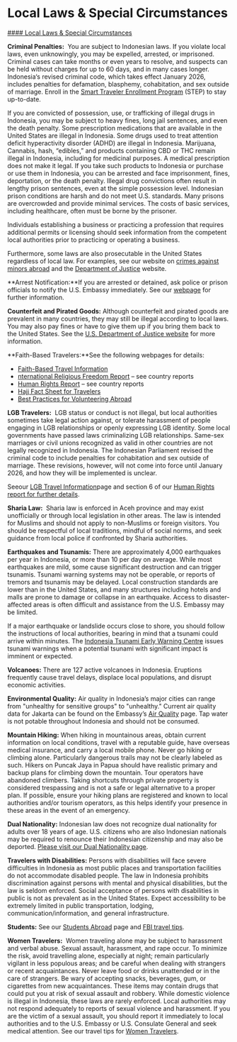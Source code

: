 # Local Laws & Special Circumstances

[#### Local Laws & Special Circumstances](javascript:void(0); "Local Laws & Special Circumstances")

**Criminal Penalties:**  You are subject to Indonesian laws. If you violate local laws, even unknowingly, you may be expelled, arrested, or imprisoned. Criminal cases can take months or even years to resolve, and suspects can be held without charges for up to 60 days, and in many cases longer. Indonesia‘s revised criminal code, which takes effect January 2026, includes penalties for defamation, blasphemy, cohabitation, and sex outside of marriage. Enroll in the [Smart Traveler Enrollment Program](https://step.state.gov/step/) (STEP) to stay up-to-date.

If you are convicted of possession, use, or trafficking of illegal drugs in Indonesia, you may be subject to heavy fines, long jail sentences, and even the death penalty. Some prescription medications that are available in the United States are illegal in Indonesia. Some drugs used to treat attention deficit hyperactivity disorder (ADHD) are illegal in Indonesia. Marijuana, Cannabis, hash, “edibles,” and products containing CBD or THC remain illegal in Indonesia, including for medicinal purposes. A medical prescription does not make it legal. If you take such products to Indonesia or purchase or use them in Indonesia, you can be arrested and face imprisonment, fines, deportation, or the death penalty. Illegal drug convictions often result in lengthy prison sentences, even at the simple possession level. Indonesian prison conditions are harsh and do not meet U.S. standards. Many prisons are overcrowded and provide minimal services. The costs of basic services, including healthcare, often must be borne by the prisoner.

Individuals establishing a business or practicing a profession that requires additional permits or licensing should seek information from the competent local authorities prior to practicing or operating a business.

Furthermore, some laws are also prosecutable in the United States regardless of local law. For examples, see our website on [crimes against minors abroad](http://travel.state.gov/content/passports/en/emergencies/arrest/criminalpenalties.html) and the [Department of Justice](http://www.justice.gov/usam/criminal-resource-manual-1617-extraterritorial-criminal-jurisdiction-18-usc-112-878-970-1116) website.

**Arrest Notification:**If you are arrested or detained, ask police or prison officials to notify the U.S. Embassy immediately. See our [webpage](http://travel.state.gov/content/passports/english/emergencies/arrest.html) for further information.

**Counterfeit and Pirated Goods:** Although counterfeit and pirated goods are prevalent in many countries, they may still be illegal according to local laws. You may also pay fines or have to give them up if you bring them back to the United States. See the [U.S. Department of Justice website](https://www.justice.gov/criminal-ccips) for more information.

**Faith-Based Travelers:**See the following webpages for details:

* [Faith-Based Travel Information](https://travel.state.gov/content/passports/en/go/faith-based-travel.html)
* [nternational Religious Freedom Report](http://www.state.gov/j/drl/irf/rpt/index.htm) – see country reports
* [Human Rights Report](http://www.state.gov/j/drl/rls/hrrpt/) – see country reports
* [Hajj Fact Sheet for Travelers](http://travel.state.gov/content/passports/en/go/Hajj.html)
* [Best Practices for Volunteering Abroad](https://travel.state.gov/content/passports/en/go/volunteer.html)

**LGB Travelers:**  LGB status or conduct is not illegal, but local authorities sometimes take legal action against, or tolerate harassment of people engaging in LGB relationships or openly expressing LGB identity. Some local governments have passed laws criminalizing LGB relationships. Same-sex marriages or civil unions recognized as valid in other countries are not legally recognized in Indonesia. The Indonesian Parliament revised the criminal code to include penalties for cohabitation and sex outside of marriage. These revisions, however, will not come into force until January 2026, and how they will be implemented is unclear.

Seeour [LGB Travel Information](http://travel.state.gov/content/passports/english/go/lgbt.html)page and section 6 of our [Human Rights report for further details](http://www.state.gov/j/drl/rls/hrrpt/).

**Sharia Law:**  Sharia law is enforced in Aceh province and may exist unofficially or through local legislation in other areas. The law is intended for Muslims and should not apply to non-Muslims or foreign visitors. You should be respectful of local traditions, mindful of social norms, and seek guidance from local police if confronted by Sharia authorities.

**Earthquakes and Tsunamis:** There are approximately 4,000 earthquakes per year in Indonesia, or more than 10 per day on average. While most earthquakes are mild, some cause significant destruction and can trigger tsunamis. Tsunami warning systems may not be operable, or reports of tremors and tsunamis may be delayed. Local construction standards are lower than in the United States, and many structures including hotels and malls are prone to damage or collapse in an earthquake. Access to disaster-affected areas is often difficult and assistance from the U.S. Embassy may be limited.

If a major earthquake or landslide occurs close to shore, you should follow the instructions of local authorities, bearing in mind that a tsunami could arrive within minutes. The [Indonesia Tsunami Early Warning Centre](http://rtsp.bmkg.go.id/publicbull.php) issues tsunami warnings when a potential tsunami with significant impact is imminent or expected.

**Volcanoes:** There are 127 active volcanoes in Indonesia. Eruptions frequently cause travel delays, displace local populations, and disrupt economic activities.

**Environmental Quality:** Air quality in Indonesia’s major cities can range from "unhealthy for sensitive groups" to "unhealthy." Current air quality data for Jakarta can be found on the Embassy’s [Air Quality](https://id.usembassy.gov/embassy-consulates/airqualitymonitor/?_ga=1.139699510.48078657.1471234033) page. Tap water is not potable throughout Indonesia and should not be consumed.

**Mountain Hiking:** When hiking in mountainous areas, obtain current information on local conditions, travel with a reputable guide, have overseas medical insurance, and carry a local mobile phone. Never go hiking or climbing alone. Particularly dangerous trails may not be clearly labeled as such. Hikers on Puncak Jaya in Papua should have realistic primary and backup plans for climbing down the mountain. Tour operators have abandoned climbers. Taking shortcuts through private property is considered trespassing and is not a safe or legal alternative to a proper plan. If possible, ensure your hiking plans are registered and known to local authorities and/or tourism operators, as this helps identify your presence in these areas in the event of an emergency.

**Dual Nationality:** Indonesian law does not recognize dual nationality for adults over 18 years of age. U.S. citizens who are also Indonesian nationals may be required to renounce their Indonesian citizenship and may also be deported. [Please visit our Dual Nationality page](https://travel.state.gov/content/travel/en/international-travel/before-you-go/travelers-with-special-considerations/Dual-Nationality-Travelers.html).

**Travelers with Disabilities:** Persons with disabilities will face severe difficulties in Indonesia as most public places and transportation facilities do not accommodate disabled people. The law in Indonesia prohibits discrimination against persons with mental and physical disabilities, but the law is seldom enforced. Social acceptance of persons with disabilities in public is not as prevalent as in the United States. Expect accessibility to be extremely limited in public transportation, lodging, communication/information, and general infrastructure.

**Students:** See our [Students Abroad](http://travel.state.gov/content/studentsabroad/en.html) page and [FBI travel tips](https://ucr.fbi.gov/investigate/counterintelligence/student-brochure).

**Women Travelers:**  Women traveling alone may be subject to harassment and verbal abuse. Sexual assault, harassment, and rape occur. To minimize the risk, avoid travelling alone, especially at night; remain particularly vigilant in less populous areas; and be careful when dealing with strangers or recent acquaintances. Never leave food or drinks unattended or in the care of strangers. Be wary of accepting snacks, beverages, gum, or cigarettes from new acquaintances. These items may contain drugs that could put you at risk of sexual assault and robbery. While domestic violence is illegal in Indonesia, these laws are rarely enforced. Local authorities may not respond adequately to reports of sexual violence and harassment. If you are the victim of a sexual assault, you should report it immediately to local authorities and to the U.S. Embassy or U.S. Consulate General and seek medical attention. See our travel tips for [Women Travelers](http://travel.state.gov/content/passports/english/go/Women.html).